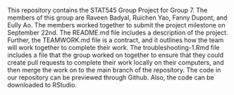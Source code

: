 This repository contains the STAT545 Group Project for Group 7. The members of this group are Raveen Badyal, Ruichen Yao, Fanny Dupont, and Eully Ao. The members worked together to submit the project milestone on September 22nd. The README.md file includes a description of the project. Further, the TEAMWORK.md file is a contract, and it outlines how the team will work together to complete their work. The troubleshooting-1.Rmd file includes a file that the group worked on together to ensure that they could create pull requests to complete their work locally on their computers, and then merge the work on to the main branch of the repository. The code in our repository can be previewed through Github. Also, the code can be downloaded to RStudio.

